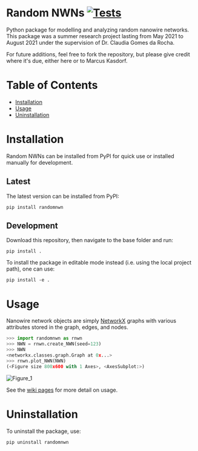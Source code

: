 # Random NWNs [![Tests](https://github.com/marcus-k/Random-NWNs/actions/workflows/python-package.yml/badge.svg)](https://github.com/marcus-k/Random-NWNs/actions/workflows/python-package.yml)

Python package for modelling and analyzing random nanowire networks. This package was a summer research project lasting from May 2021 to August 2021 under the supervision of Dr. Claudia Gomes da Rocha.

For future additions, feel free to fork the repository, but please give credit where it's due, either here or to Marcus Kasdorf.

# Table of Contents
* [Installation](#installation)
* [Usage](#usage)
* [Uninstallation](#uninstallation)

# Installation

Random NWNs can be installed from PyPI for quick use or installed manually for development.

## Latest

The latest version can be installed from PyPI:

`pip install randomnwn`

## Development

Download this repository, then navigate to the base folder and run:

`pip install .`

To install the package in editable mode instead (i.e. using the local project
path), one can use:

`pip install -e .`

# Usage

Nanowire network objects are simply [NetworkX](https://github.com/networkx/networkx) graphs with various attributes stored in the graph, edges, and nodes.

```python
>>> import randomnwn as rnwn
>>> NWN = rnwn.create_NWN(seed=123)
>>> NWN
<networkx.classes.graph.Graph at 0x...>
>>> rnwn.plot_NWN(NWN)
(<Figure size 800x600 with 1 Axes>, <AxesSubplot:>)
```
![Figure_1](https://user-images.githubusercontent.com/81660172/127204015-9f882ef5-dca3-455d-998f-424a5787b141.png)

See the [wiki pages](https://github.com/Marcus-Repository/Random-NWNs/wiki) for more detail on usage.

# Uninstallation

To uninstall the package, use:

`pip uninstall randomnwn`
